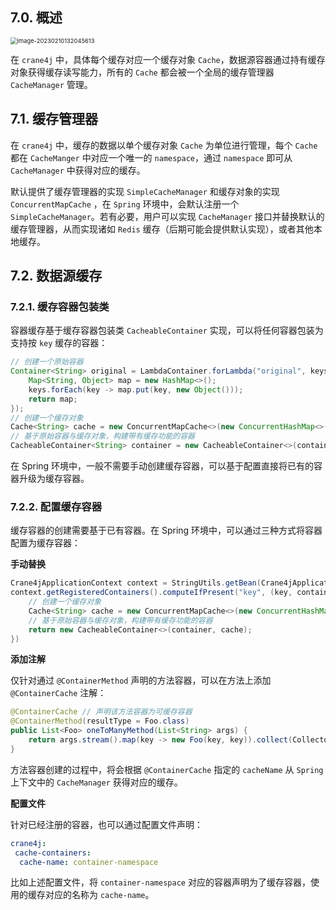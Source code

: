 ## 7.0. 概述

<img src="https://img.xiajibagao.top/image-20230210132045613.png" alt="image-20230210132045613" style="zoom: 67%;" />

在 `crane4j` 中，具体每个缓存对应一个缓存对象 `Cache`，数据源容器通过持有缓存对象获得缓存读写能力，所有的 `Cache` 都会被一个全局的缓存管理器 `CacheManager` 管理。

## 7.1. 缓存管理器

在 `crane4j` 中，缓存的数据以单个缓存对象 `Cache` 为单位进行管理，每个 `Cache` 都在 `CacheManger` 中对应一个唯一的 `namespace`，通过 `namespace` 即可从 `CacheManager` 中获得对应的缓存。

默认提供了缓存管理器的实现 `SimpleCacheManager` 和缓存对象的实现 `ConcurrentMapCache` ，在 `Spring` 环境中，会默认注册一个 `SimpleCacheManager`。若有必要，用户可以实现 `CacheManager` 接口并替换默认的缓存管理器，从而实现诸如 `Redis` 缓存（后期可能会提供默认实现），或者其他本地缓存。

## 7.2. 数据源缓存

### 7.2.1. 缓存容器包装类

容器缓存基于缓存容器包装类 `CacheableContainer` 实现，可以将任何容器包装为支持按 `key` 缓存的容器：

~~~java
// 创建一个原始容器
Container<String> original = LambdaContainer.forLambda("original", keys -> {
    Map<String, Object> map = new HashMap<>();
    keys.forEach(key -> map.put(key, new Object()));
    return map;
});
// 创建一个缓存对象
Cache<String> cache = new ConcurrentMapCache<>(new ConcurrentHashMap<>(2));
// 基于原始容器与缓存对象，构建带有缓存功能的容器
CacheableContainer<String> container = new CacheableContainer<>(container, cache);
~~~

在 Spring 环境中，一般不需要手动创建缓存容器，可以基于配置直接将已有的容器升级为缓存容器。

### 7.2.2. 配置缓存容器

缓存容器的创建需要基于已有容器。在 Spring 环境中，可以通过三种方式将容器配置为缓存容器：

**手动替换**

~~~java
Crane4jApplicationContext context = StringUtils.getBean(Crane4jApplicationContext.class);
context.getRegisteredContainers().computeIfPresent("key", (key, container) -> {
    // 创建一个缓存对象
    Cache<String> cache = new ConcurrentMapCache<>(new ConcurrentHashMap<>(2));
    // 基于原始容器与缓存对象，构建带有缓存功能的容器
    return new CacheableContainer<>(container, cache);
})
~~~

**添加注解**

仅针对通过 `@ContainerMethod` 声明的方法容器，可以在方法上添加 `@ContainerCache` 注解：

~~~java
@ContainerCache // 声明该方法容器为可缓存容器
@ContainerMethod(resultType = Foo.class)
public List<Foo> oneToManyMethod(List<String> args) {
    return args.stream().map(key -> new Foo(key, key)).collect(Collectors.toList());
}
~~~

方法容器创建的过程中，将会根据 `@ContainerCache` 指定的 `cacheName` 从 `Spring` 上下文中的 `CacheManager` 获得对应的缓存。

**配置文件**

针对已经注册的容器，也可以通过配置文件声明：

~~~yml
crane4j:
 cache-containers:
  cache-name: container-namespace
~~~

比如上述配置文件，将 `container-namespace` 对应的容器声明为了缓存容器，使用的缓存对应的名称为 `cache-name`。